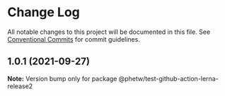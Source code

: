 # Change Log

All notable changes to this project will be documented in this file.
See [Conventional Commits](https://conventionalcommits.org) for commit guidelines.

## 1.0.1 (2021-09-27)

**Note:** Version bump only for package @phetw/test-github-action-lerna-release2

